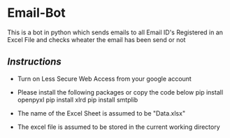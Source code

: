 # Email-Bot

This is a bot in python which sends emails to all Email ID's Registered in an Excel File and checks wheater the email has been send or not


## *Instructions*


- 	Turn on Less Secure Web Access from your google account

- 	Please install the following packages or copy the code below
		pip install openpyxl
		pip install xlrd
		pip install smtplib

-	The name of the Excel Sheet is assumed to be "Data.xlsx"

-	The excel file is assumed to be stored in the current working directory

